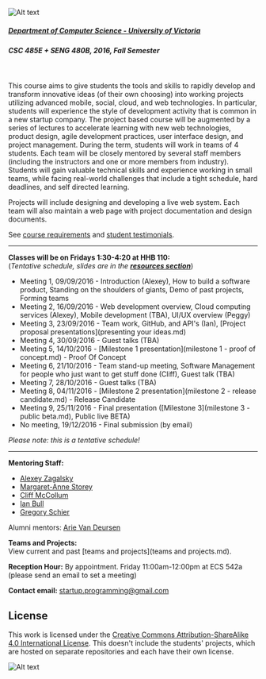 ![Alt text](images/logo.png)

##### [Department of Computer Science - University of Victoria](http://www.csc.uvic.ca/)
##### CSC 485E + SENG 480B, 2016, Fall Semester
<br>

This course aims to give students the tools and skills to rapidly develop and transform innovative ideas (of their own choosing) into working projects utilizing advanced mobile, social, cloud, and web technologies. In particular, students will experience the style of development activity that is common in a new startup company. The project based course will be augmented by a series of lectures to accelerate learning with new web technologies, product design, agile development practices, user interface design, and project management. During the term, students will work in teams of 4 students. Each team will be closely mentored by several staff members (including the instructors and one or more members from industry). Students will gain valuable technical skills and experience working in small teams, while facing real-world challenges that include a tight schedule, hard deadlines, and self directed learning.

Projects will include designing and developing a live web system. Each team will also maintain a web page with project documentation and design documents.

See [course requirements](requirements.md) and [student testimonials](testimonials.md).

---

**Classes will be on Fridays 1:30-4:20 at HHB 110:**  
(*Tentative schedule, slides are in the [**resources section**](resources)*)

- Meeting 1, 09/09/2016 - Introduction (Alexey), How to build a software product, Standing on the shoulders of giants, Demo of past projects, Forming teams
- Meeting 2, 16/09/2016 - Web development overview, Cloud computing services (Alexey), Mobile development (TBA), UI/UX overview (Peggy)
- Meeting 3, 23/09/2016 - Team work, GitHub, and API's (Ian), [Project proposal presentations](presenting your ideas.md)
- Meeting 4, 30/09/2016 - Guest talks (TBA)
- Meeting 5, 14/10/2016 - [Milestone 1 presentation](milestone 1 - proof of concept.md) - Proof Of Concept
- Meeting 6, 21/10/2016 - Team stand-up meeting, Software Management for people who just want to get stuff done (Cliff), Guest talk (TBA)
- Meeting 7, 28/10/2016 - Guest talks (TBA)
- Meeting 8, 04/11/2016 - [Milestone 2 presentation](milestone 2 - release candidate.md) - Release Candidate
- Meeting 9, 25/11/2016 - Final presentation ([Milestone 3](milestone 3 - public beta.md), Public live BETA)
- No meeting, 19/12/2016 - Final submission (by email)

*Please note: this is a tentative schedule!*

---

**Mentoring Staff:**

- [Alexey Zagalsky](http://alexeyza.com/)
- [Margaret-Anne Storey](https://margaretannestorey.wordpress.com/)
- [Cliff McCollum](https://ca.linkedin.com/in/cliffmccollum)
- [Ian Bull](http://ianbull.com/)
- [Gregory Schier](http://schier.co/)

Alumni mentors: [Arie Van Deursen](http://www.st.ewi.tudelft.nl/~arie/)

**Teams and Projects:**  
View current and past [teams and projects](teams and projects.md).

**Reception Hour:** By appointment. Friday 11:00am-12:00pm at ECS 542a (please send an email to set a meeting) 

**Contact email:** [startup.programming@gmail.com](mailto:startup.programming@gmail.com)

## License
This work is licensed under the [Creative Commons Attribution-ShareAlike 4.0 International License](http://creativecommons.org/licenses/by-sa/4.0/). This doesn't include the students' projects, which are hosted on separate repositories and each have their own license.

![Alt text](https://i.creativecommons.org/l/by-sa/4.0/88x31.png "Creative Commons Attribution-ShareAlike 4.0 International License")
